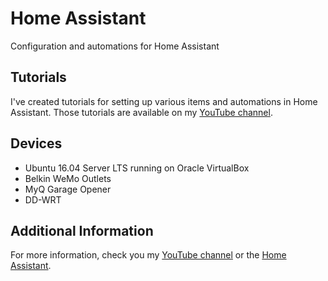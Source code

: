 # Home Assistant
Configuration and automations for Home Assistant

## Tutorials
I've created tutorials for setting up various items and automations in Home Assistant. 
Those tutorials are available on my [YouTube channel](https://www.youtube.com/channel/UC4HCouBLtXD1j1U_17aBqig).

## Devices
* Ubuntu 16.04 Server LTS running on Oracle VirtualBox
* Belkin WeMo Outlets
* MyQ Garage Opener
* DD-WRT

## Additional Information
For more information, check you my [YouTube channel](https://www.youtube.com/channel/UC4HCouBLtXD1j1U_17aBqig) or the [Home Assistant](https://home-assistant.io).

